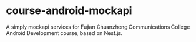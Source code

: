 # course-android-mockapi
A simply mockapi services for Fujian Chuanzheng Communications College Android Development course, based on Nest.js.
